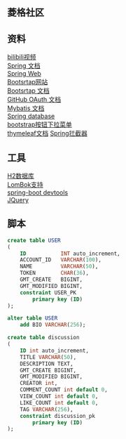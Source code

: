 ## 菱格社区  
  
## 资料    
[bilibili视频](https://www.bilibili.com/video/BV1r4411r7au)  
[Spring 文档](https://spring.io/guides)  
[Spring Web](https://spring.io/guides/gs/serving-web-content/)  
[Bootsrtap网站](https://v3.bootcss.com/)  
[Bootsrtap 文档](https://v3.bootcss.com/components/?#wells)  
[GitHub OAuth 文档](https://docs.github.com/en/developers/apps/creating-an-oauth-app)  
[Mybatis 文档](http://mybatis.org/spring-boot-starter/mybatis-spring-boot-autoconfigure/)    
[Spring database](https://docs.spring.io/spring-boot/docs/2.0.0.RC1/reference/htmlsingle/#boot-features-embedded-database-support)  
[bootstrap按钮下拉菜单](https://v3.bootcss.com/components/#btn-dropdowns)  
[thymeleaf文档](https://www.thymeleaf.org/doc/tutorials/3.0/thymeleafspring.html)
[Spring拦截器](https://docs.spring.io/spring-framework/docs/5.0.3.RELEASE/spring-framework-reference/web.html#mvc-config-interceptors)

## 工具  
[H2数据库](http://www.h2database.com/html/main.html)  
[LomBok支持](https://projectlombok.org/)  
[spring-boot devtools](https://docs.spring.io/spring-boot/docs/1.5.16.RELEASE/reference/html/using-boot-devtools.html)  
[JQuery](https://code.jquery.com/jquery-3.5.1.min.js)
  
## 脚本  
```sql
create table USER
(
    ID           INT auto_increment,
    ACCOUNT_ID   VARCHAR(100),
    NAME         VARCHAR(50),
    TOKEN        CHAR(36),
    GMT_CREATE   BIGINT,
    GMT_MODIFIED BIGINT,
    constraint USER_PK
        primary key (ID)
);

```  
```sql
alter table USER
	add BIO VARCHAR(256);
```  
```sql
create table discussion
(
	ID int auto_increment,
	TITLE VARCHAR(50),
	DESCRIPTION TEXT,
	GMT_CREATE BIGINT,
	GMT_MODIFIED BIGINT,
	CREATOR int,
	COMMENT_COUNT int default 0,
	VIEW_COUNT int default 0,
	LIKE_COUNT int default 0,
	TAG VARCHAR(256),
	constraint discussion_pk
		primary key (ID)
);


```